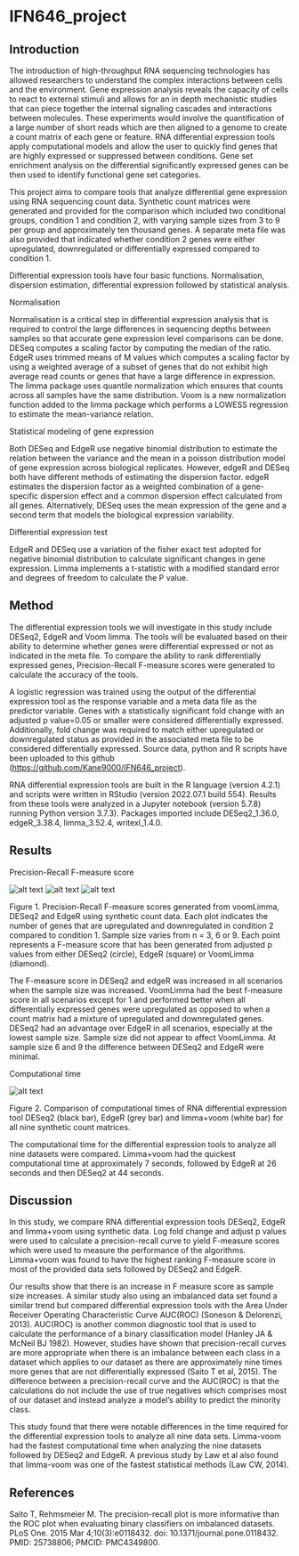 # IFN646_project
## Introduction

The introduction of high-throughput RNA sequencing technologies has allowed researchers to understand the complex interactions between cells and the environment. Gene expression analysis reveals the capacity of cells to react to external stimuli and allows for an in depth mechanistic studies that can piece together the internal signaling cascades and interactions between molecules. These experiments would involve the quantification of a large number of short reads which are then aligned to a genome to create a count matrix of each gene or feature. RNA differential expression tools apply computational models and allow the user to quickly find genes that are highly expressed or suppressed between conditions. Gene set enrichment analysis on the differential significantly expressed genes can be then used to identify functional gene set categories.

This project aims to compare tools that analyze differential gene expression using RNA sequencing count data. 
Synthetic count matrices were generated and provided for the comparison which included two conditional groups, condition 1 and condition 2, with varying sample sizes from 3 to 9 per group and approximately ten thousand genes. 
A separate meta file was also provided that indicated whether condition 2 genes were either upregulated, downregulated or differentially expressed compared to condition 1.

Differential expression tools have four basic functions. Normalisation, dispersion estimation, differential expression followed by statistical analysis.

Normalisation

Normalisation is a critical step in differential expression analysis that is required to control the large differences in sequencing depths between samples so that accurate gene expression level comparisons can be done. 
DESeq computes a scaling factor by computing the median of the ratio.
EdgeR uses trimmed means of M values which computes a scaling factor by using a weighted average of a subset of genes that do not exhibit high average read counts or genes that have a large difference in expression.
The limma package uses quantile normalization which ensures that counts across all samples have the same distribution. Voom is a new normalization function added to the limma package which performs a LOWESS regression to estimate the mean-variance relation.
 
Statistical modeling of gene expression

Both DESeq and EdgeR use negative binomial distribution to estimate the relation between the variance and the mean in a poisson distribution model of gene expression across biological replicates.
However, edgeR and DESeq both have different methods of estimating the dispersion factor.
edgeR estimates the dispersion factor as a weighted combination of a gene-specific dispersion effect and a common dispersion effect calculated from all genes.
Alternatively, DESeq uses the mean expression of the gene and a second term that models the biological expression variability.
 
Differential expression test

EdgeR and DESeq use a variation of the fisher exact test adopted for negative binomial distribution to calculate significant changes in gene expression.
Limma implements a t-statistic with a modified standard error and degrees of freedom to calculate the P value.


## Method

The differential expression tools we will investigate in this study include DESeq2, EdgeR and Voom limma. The tools will be evaluated based on their ability to determine whether genes were differential expressed or not as indicated in the meta file. To compare the ability to rank differentially expressed genes, Precision-Recall F-measure scores were generated to calculate the accuracy of the tools.

A logistic regression was trained using the output of the differential expression tool as the response variable and a meta data file as the predictor variable. Genes with a statistically significant fold change with an adjusted p value=0.05 or smaller were considered differentially expressed. Additionally, fold change was required to match either upregulated or downregulated status as provided in the associated meta file to be considered differentially expressed. Source data, python and R scripts have been uploaded to this github (https://github.com/Kane9000/IFN646_project).

RNA differential expression tools are built in the R language (version 4.2.1) and scripts were written in RStudio (version 2022.07.1 build 554). Results from these tools were analyzed in a Jupyter notebook (version 5.7.8) running Python version 3.7.3). Packages imported include DESeq2_1.36.0, edgeR_3.38.4, limma_3.52.4, writexl_1.4.0.


## Results

Precision-Recall F-measure score

![alt text](/PR_500_500_padj.png?raw=true)
![alt text](/PR_750_250_padj.png?raw=true)
![alt text](/PR_1000_0_padj.png?raw=true)

Figure 1. Precision-Recall F-measure scores generated from voomLimma, DESeq2 and EdgeR using synthetic count data. Each plot indicates the number of genes that are upregulated and downregulated in condition 2 compared to condition 1. Sample size varies from n = 3, 6 or 9. Each point represents a F-measure score that has been generated from adjusted p values from 
either DESeq2 (circle), EdgeR (square) or VoomLimma (diamond).


The F-measure score in DESeq2 and edgeR was increased in all scenarios when the sample size was increased. VoomLimma had the best f-measure score in all scenarios except for 1 and performed better when all differentially expressed genes were upregulated as opposed to when a count matrix had a mixture of upregulated and downregulated genes. DESeq2 had an advantage over EdgeR in all scenarios, especially at the lowest sample size. Sample size did not appear to affect VoomLimma. At sample size 6 and 9 the difference between DESeq2 and EdgeR were minimal. 


Computational time

![alt text](/Time.png?raw=true)

Figure 2. Comparison of computational times of RNA differential expression tool DESeq2 (black bar), EdgeR (grey bar) and limma+voom (white bar) for all nine synthetic count matrices. 

The computational time for the differential expression tools to analyze all nine datasets were compared. Limma+voom had the quickest computational time at approximately 7 seconds, followed by EdgeR at 26 seconds and then DESeq2 at 44 seconds.


## Discussion

In this study, we compare RNA differential expression tools DESeq2, EdgeR and limma+voom using synthetic data. Log fold change and adjust p values were used to calculate a precision-recall curve to yield F-measure scores which were used to measure the performance of the algorithms. Limma+voom was found to have the highest ranking F-measure score in most of the provided data sets followed by DESeq2 and EdgeR. 

Our results show that there is an increase in F measure score as sample size increases. A similar study also using an imbalanced data set found a similar trend but compared differential expression tools with the Area Under Receiver Operating Characteristic Curve AUC(ROC) (Soneson & Delorenzi, 2013). AUC(ROC) is another common diagnostic tool that is used to calculate the performance of a binary classification model (Hanley JA & McNeil BJ 1982). However, studies have shown that precision-recall curves are more appropriate when there is an imbalance between each class in a dataset which applies to our dataset as there are approximately nine times more genes that are not differentially expressed (Saito T et al, 2015).  The difference between a precision-recall curve and the AUC(ROC) is that the calculations do not include the use of true negatives which comprises most of our dataset and instead analyze a model’s ability to predict the minority class.

This study found that there were notable differences in the time required for the differential expression tools to analyze all nine data sets. Limma-voom had the fastest computational time when analyzing the nine datasets followed by DESeq2 and EdgeR. A previous study by Law et al also found that limma-voom was one of the fastest statistical methods (Law CW, 2014).  


## References
Saito T, Rehmsmeier M. The precision-recall plot is more informative than the ROC plot when evaluating binary classifiers on imbalanced datasets. PLoS One. 2015 Mar 4;10(3):e0118432. doi: 10.1371/journal.pone.0118432. PMID: 25738806; PMCID: PMC4349800.
